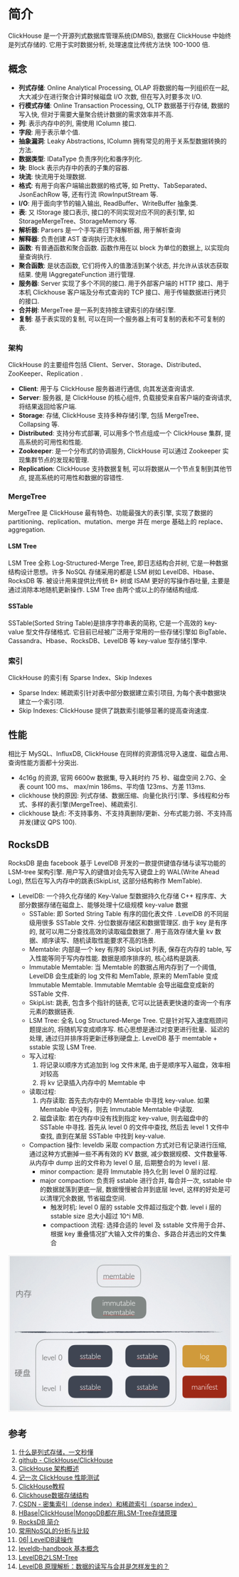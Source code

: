 # 简介
ClickHouse 是一个开源列式数据库管理系统(DMBS), 数据在 ClickHouse 中始终是列式存储的. 它用于实时数据分析, 处理速度比传统方法快 100-1000 倍.

## 概念
- **列式存储**: Online Analytical Processing, OLAP 将数据的每一列组织在一起, 大大减少在进行聚合计算时候磁盘 I/O 次数, 但在写入时要多次 I/O.
- **行模式存储**: Online Transaction Processing, OLTP 数据基于行存储, 数据的写入快, 但对于需要大量聚合统计数据的需求效率并不高.
- **列**: 表示内存中的列, 需使用 IColumn 接口.
- **字段**: 用于表示单个值.
- **抽象漏洞**: Leaky Abstractions, IColumn 拥有常见的用于关系型数据转换的方法.
- **数据类型**: IDataType 负责序列化和番序列化.
- **块**: Block 表示内存中的表的子集的容器.
- **块流**: 快流用于处理数据.
- **格式**: 有用于向客户端输出数据的格式等, 如 Pretty、TabSeparated、JsonEachRow 等, 还有行流 IRowInputStream 等.
- **I/O**: 用于面向字节的输入输出, ReadBuffer、WriteBuffer 抽象类.
- **表**: 又 IStorage 接口表示, 接口的不同实现对应不同的表引擎, 如 StorageMergeTree、StorageMemory 等.
- **解析器**: Parsers 是一个手写递归下降解析器, 用于解析查询
- **解释器**: 负责创建 AST 查询执行流水线.
- **函数**: 有普通函数和聚合函数. 函数作用在以 block 为单位的数据上, 以实现向量查询执行.
- **聚合函数**: 是状态函数, 它们将传入的值激活到某个状态, 并允许从该状态获取结果. 使用 IAggregateFunction 进行管理.
- **服务器**: Server 实现了多个不同的接口. 用于外部客户端的 HTTP 接口、用于本机 Clickhouse 客户端及分布式查询的 TCP 接口、用于传输数据进行拷贝的接口.
- **合并树**: MergeTree 是一系列支持按主键索引的存储引擎.
- **复制**: 基于表实现的复制, 可以在同一个服务器上有可复制的表和不可复制的表.

### 架构
ClickHouse 的主要组件包括 Client、Server、Storage、Distributed、ZooKeeper、Replication .
- **Client**: 用于与 ClickHouse 服务器进行通信, 向其发送查询请求.
- **Server**: 服务器, 是 ClickHouse 的核心组件, 负载接受来自客户端的查询请求, 将结果返回给客户端.
- **Storage**: 存储, ClickHouse 支持多种存储引擎, 包括 MergeTree、Collapsing 等.
- **Distributed**: 支持分布式部署, 可以用多个节点组成一个 ClickHouse 集群, 提高系统的可用性和性能.
- **Zookeeper**: 是一个分布式的协调服务, ClickHouse 可以通过 Zookeeper 实现集群节点的发现和管理.
- **Replication**: ClickHouse 支持数据复制, 可以将数据从一个节点复制到其他节点, 提高系统的可用性和数据的容错性.

### MergeTree
MergeTree 是 ClickHouse 最有特色、功能最强大的表引擎, 实现了数据的 partitioning、replication、mutation、merge 并在 merge 基础上的 replace、aggregation. 

#### LSM Tree
LSM Tree 全称 Log-Structured-Merge Tree, 即日志结构合并树, 它是一种数据结构设计思想。许多 NoSQL 存储采用的都是 LSM 树如 LevelDB、Hbase、RocksDB 等. 被设计用来提供比传统 B+ 树或 ISAM 更好的写操作吞吐量, 主要是通过消除本地随机更新操作.
LSM Tree 由两个或以上的存储结构组成. 

#### SSTable
SSTable(Sorted String Table)是排序字符串表的简称, 它是一个高效的 key-value 型文件存储格式. 它目前已经被广泛用于常用的一些存储引擎如 BigTable、Cassandra、Hbase、RocksDB、LevelDB 等 key-value 型存储引擎中. 

### 索引
ClickHouse 的索引有 Sparse Index、Skip Indexes
- Sparse Index: 稀疏索引针对表中部分数据建立索引项目, 为每个表中数据块建立一个索引项. 
- Skip Indexes: ClickHouse 提供了跳数索引能够显著的提高查询速度.

## 性能
相比于 MySQL、InfluxDB, ClickHouse 在同样的资源情况导入速度、磁盘占用、查询性能方面都十分突出. 
- 4c16g 的资源, 官网 6600w 数据集, 导入耗时约 75 秒、磁盘空间 2.7G、全表 count 100 ms、 max/min 186ms、平均值 123ms、方差 113ms.
- clickhouse 快的原因: 列式存储、数据压缩、向量化执行引擎、多线程和分布式、多样的表引擎(MergeTree)、稀疏索引.
- clickhouse 缺点: 不支持事务、不支持真删除/更新、分布式能力弱、不支持高并发(建议 QPS 100).

## RocksDB
RocksDB 是由 facebook 基于 LevelDB 开发的一款提供键值存储与读写功能的 LSM-tree 架构引擎. 用户写入的键值对会先写入键盘上的 WAL(Write Ahead Log), 然后在写入内存中的跳表(SkipList, 这部分结构称作 MemTable).

+ LevelDB: 一个持久化存储的 Key-Value 型数据持久化存储 C++ 程序库、大部分数据存储在磁盘上、能够处理十亿级规模 key-value 数据
    - SSTable: 即 Sorted String Table 有序的固化表文件 . LevelDB 的不同层级用很多 SSTable 文件. 分位数据存储区和数据管理区. 由于 key 是有序的, 就可以用二分查找高效的读取磁盘数据了. 用于高效存储大量 kv 数据、顺序读写、随机读取性能要求不高的场景.
    - Memtable: 内部是一个 key 有序的 SkipList 列表, 保存在内存的 table, 写入性能等同于写内存性能. 数据是顺序排序的, 核心结构是跳表.
    - Immutable Memtable: 当 Memtable 的数据占用内存到了一个阈值, LevelDB 会生成新的 log 文件和 MemTable, 原来的 MemTable 变成 Immutable Memtable. Immutable Memtable 会导出磁盘变成新的 SSTable 文件.
    - SkipList: 跳表, 包含多个指针的链表, 它可以比链表更快速的查询一个有序元素的数据链表.
    - LSM Tree: 全名 Log Structured-Merge Tree. 它是针对写入速度瓶颈问题提出的, 将随机写变成顺序写. 核心思想是通过对变更进行批量、延迟的处理, 通过归并排序将更新迁移到硬盘上. LevelDB 基于 memtable + sstable 实现 LSM Tree.
    - 写入过程:
        1. 将记录以顺序方式追加到 log 文件末尾, 由于是顺序写入磁盘，效率相对较高
        2. 将 kv 记录插入内存中的 Memtable 中
    - 读取过程: 
        1. 内存读取: 首先去内存中的 Memtable 中寻找 key-value. 如果 Memtable 中没有，则去 Immutable Memtable 中读取.
        2. 磁盘读取: 若在内存中没有找到指定 key-value, 则去磁盘中的 SSTable 中寻找. 首先从 level 0 的文件中查找, 然后去 level 1 文件中查找, 直到在某层 SSTable 中找到 key-value.
    - Compaction 操作: leveldb 采取 compaction 方式对已有记录进行压缩, 通过这种方式删掉一些不再有效的 KV 数据, 减少数据规模、文件数量等. 从内存中 dump 出的文件称为 level 0 层, 后期整合的为 level i 层.
        + minor compaction: 是将 Immutable 持久化到 level 0 层的过程.
        + major compaction: 负责将 sstable 进行合并, 每合并一次, sstable 中的数据就落到更底一层, 数据慢慢被合并到底层 level, 这样的好处是可以清理冗余数据, 节省磁盘空间.
            - 触发时机: level 0 层的 sstable 文件超过指定个数. level i 层的 sstable size 总大小超过 10^i MB.
            - compactioon 流程: 选择合适的 level 及 sstable 文件用于合并、根据 key 重叠情况扩大输入文件的集合、多路合并选出的文件集合

![level db LSM Tree 设计](../img/leveldb_structure.png)

## 参考
1. [什么是列式存储，一文秒懂](https://juejin.cn/post/6844904118872440840)
2. [github - ClickHouse/ClickHouse](https://github.com/ClickHouse/ClickHouse)
3. [ClickHouse 架构概述](https://clickhouse.com/docs/zh/development/architecture)
4. [记一次 ClickHouse 性能测试](https://juejin.cn/post/7131778389865660452)
5. [ClickHouse教程](https://clickhouse.com/docs/zh/getting-started/tutorial)
6. [Clickhouse数据存储结构](https://www.cnblogs.com/eedbaa/p/14512803.html)
7. [CSDN - 密集索引（dense index）和稀疏索引（sparse index）](https://blog.csdn.net/tuning_optmization/article/details/114361513)
8. [HBase|ClickHouse|MongoDB都在用LSM-Tree存储原理](https://blog.csdn.net/huzechen/article/details/107478781)
9. [RocksDB 简介](https://docs.pingcap.com/zh/tidb/dev/rocksdb-overview)
10. [常用NoSQL的分析与比较](https://z.itpub.net/article/detail/BD77F3028C01D6157CA9752B628620F5)
11. [06| LevelDB读操作](https://zhuanlan.zhihu.com/p/458197881)
12. [leveldb-handbook 基本概念](https://leveldb-handbook.readthedocs.io/zh/latest/basic.html)
13. [LevelDB之LSM-Tree](https://zouzls.github.io/2016/11/23/LevelDB%E4%B9%8BLSM-Tree/)
14. [LevelDB 原理解析：数据的读写与合并是怎样发生的？](https://www.infoq.cn/article/h0bmx47zzmjt9yqlpavw)